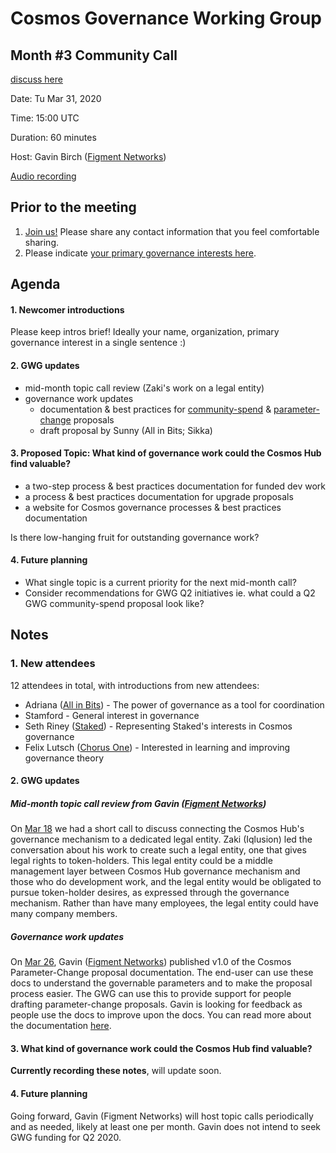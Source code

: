 # Cosmos Governance Working Group
## Month #3 Community Call
[discuss here](https://forum.cosmos.network/t/gwg-community-calls-updates/3238)

Date: Tu Mar 31, 2020

Time: 15:00 UTC

Duration: 60 minutes

Host: Gavin Birch ([Figment Networks](https://figment.network))

[Audio recording](https://drive.google.com/open?id=15448vy81wyhJ6yxsS0VcvwcKfW6xL-K0)

## Prior to the meeting
1. [Join us!](http://bit.ly/2sukvxa) Please share any contact information that you feel comfortable sharing.
2. Please indicate [your primary governance interests here](https://docs.google.com/document/d/1jdSwln5L7KLvEkkM91GhlblniSynmAjMyAWSLONxTGQ/edit?usp=sharing).

## Agenda

#### 1. Newcomer introductions
Please keep intros brief! Ideally your name, organization, primary governance interest in a single sentence :)

#### 2. GWG updates
- mid-month topic call review (Zaki's work on a legal entity)
- governance work updates
  - documentation & best practices for [community-spend](https://github.com/gavinly/CosmosCommunitySpend) & [parameter-change](https://github.com/gavinly/CosmosParametersWiki) proposals
  - draft proposal by Sunny (All in Bits; Sikka)

#### 3. Proposed Topic: What kind of governance work could the Cosmos Hub find valuable?
- a two-step process & best practices documentation for funded dev work
- a process & best practices documentation for upgrade proposals
- a website for Cosmos governance processes & best practices documentation

Is there low-hanging fruit for outstanding governance work?

#### 4. Future planning
- What single topic is a current priority for the next mid-month call?
- Consider recommendations for GWG Q2 initiatives ie. what could a Q2 GWG community-spend proposal look like?

## Notes

### 1. New attendees
12 attendees in total, with introductions from new attendees:
- Adriana ([All in Bits](https://www.google.com)) - The power of governance as a tool for coordination
- Stamford - General interest in governance
- Seth Riney ([Staked](https://staked.us)) - Representing Staked's interests in Cosmos governance
- Felix Lutsch ([Chorus One](https://chorus.one)) - Interested in learning and improving governance theory

#### 2. GWG updates
##### Mid-month topic call review from Gavin ([Figment Networks](https://figment.network))
On [Mar 18](https://github.com/gavinly/CosmosGWG#march-18) we had a short call to discuss connecting the Cosmos Hub's governance mechanism to a dedicated legal entity. Zaki (Iqlusion) led the conversation about his work to create such a legal entity, one that gives legal rights to token-holders. This legal entity could be a middle management layer between Cosmos Hub governance mechanism and those who do development work, and the legal entity would be obligated to pursue token-holder desires, as expressed through the governance mechanism. Rather than have many employees, the legal entity could have many company members.

##### Governance work updates
On [Mar 26](https://twitter.com/Ether_Gavin/status/1242631518255755276), Gavin ([Figment Networks](https://figment.network)) published v1.0 of the Cosmos Parameter-Change proposal documentation. The end-user can use these docs to understand the governable parameters and to make the proposal process easier. The GWG can use this to provide support for people drafting parameter-change proposals. Gavin is looking for feedback as people use the docs to improve upon the docs. You can read more about the documentation [here](https://figment.network/resources/cosmos-community-spend-best-practices/).

#### 3. What kind of governance work could the Cosmos Hub find valuable?
**Currently recording these notes**, will update soon.

#### 4. Future planning
Going forward, Gavin (Figment Networks) will host topic calls periodically and as needed, likely at least one per month. Gavin does not intend to seek GWG funding for Q2 2020.
